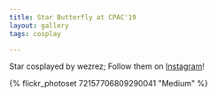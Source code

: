 ```yaml
---
title: Star Butterfly at CPAC'19
layout: gallery
tags: cosplay

---
```


Star cosplayed by wezrez; Follow them on [Instagram](https://www.instagram.com/wezrez)!

{% flickr_photoset 72157706809290041 "Medium" %}